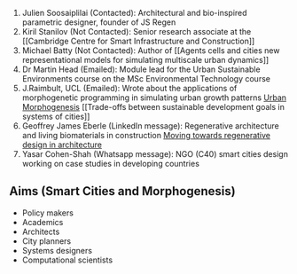 1. Julien Soosaiplilai (Contacted): Architectural and bio-inspired parametric designer, founder of JS Regen
2. Kiril Stanilov (Not Contacted): Senior research associate at the [[Cambridge Centre for Smart Infrastructure and Construction]]
3. Michael Batty (Not Contacted): Author of [[Agents cells and cities new representational models for simulating multiscale urban dynamics]]
4. Dr Martin Head (Emailed): Module lead for the Urban Sustainable Environments course on the MSc Environmental Technology course
5. J.Raimbult, UCL (Emailed): Wrote about the applications of morphogenetic programming in simulating urban growth patterns [Urban Morphogenesis](https://shs.hal.science/halshs-03819322/file/TQGDebates2019_Fractals_Raimbault.pdf) [[Trade-offs between sustainable development goals in systems of cities]]
6. Geoffrey James Eberle (LinkedIn message): Regenerative architecture and living biomaterials in construction [Moving towards regenerative design in architecture](https://www.youtube.com/watch?v=BAvC1uEV4tI)
7. Yasar Cohen-Shah (Whatsapp message): NGO (C40) smart cities design working on case studies in developing countries

## Aims (Smart Cities and Morphogenesis)

- Policy makers
- Academics
- Architects
- City planners
- Systems designers
- Computational scientists